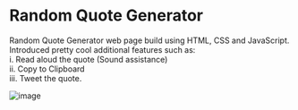 # Random Quote Generator
Random Quote Generator web page build using HTML, CSS and JavaScript. <br> Introduced pretty cool additional features such as: <br>i. Read aloud the quote (Sound assistance) <br> ii. Copy to Clipboard <br> iii. Tweet the quote. 

![image](https://user-images.githubusercontent.com/50522741/184833707-8b20895e-332e-40cf-901c-49c05eff7b18.png)

